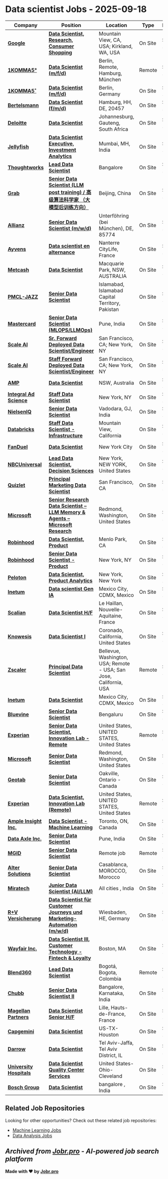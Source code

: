 # Data scientist Jobs - 2025-09-18

| Company | Position | Location | Type | Date |
| ------- | -------- | -------- | ---- | ------ |
| **[Google](https://www.google.com/)** | **[Data Scientist, Research, Consumer Shopping](https://www.google.com/about/careers/applications/jobs/results/134446105189327558-data-scientist-research-consumer-shopping)** | Mountain View, CA, USA; Kirkland, WA, USA | On Site | Sep 18 |
| **[1KOMMA5°](https://www.1komma5grad.com/)** | **[Data Scientist (m/f/d)](https://1komma5grad.jobs.personio.de/job/2344045)** | Berlin, Remote, Hamburg, München | Remote | Sep 18 |
| **[1KOMMA5˚](https://1komma5grad.com)** | **[Data Scientist (m/f/d)](https://join.com/companies/1komma5grad/14879530-data-scientist-m-f-d)** | Berlin, Germany | On Site | Sep 18 |
| **[Bertelsmann](https://www.bertelsmann.com/)** | **[Data Scientist (f/m/d)](https://jobsearch.createyourowncareer.com/smartclip/job/Hamburg-Data-Scientist-%28fmd%29-HH-20457/1213729701/)** | Hamburg, HH, DE, 20457 | On Site | Sep 18 |
| **[Deloitte](https://www.deloitte.com)** | **[Data Scientist](https://jobs.smartrecruiters.com/Deloitte6/744000082597615-data-scientist)** | Johannesburg, Gauteng, South Africa | On Site | Sep 18 |
| **[Jellyfish](https://www.jellyfish.com/)** | **[Data Scientist Executive, Investment Analytics](https://jobs.smartrecruiters.com/Jellyfish1/744000082595330-data-scientist-executive-investment-analytics)** | Mumbai, MH, India | On Site | Sep 18 |
| **[Thoughtworks](https://www.thoughtworks.com/)** | **[Lead Data Scientist](https://www.thoughtworks.com/careers/jobs/7182076?gh_jid=7182076)** | Bangalore | On Site | Sep 18 |
| **[Grab](https://www.grab.com)** | **[Senior Data Scientist (LLM post training) / 高级算法科学家 （大模型后训练方向）](https://jobs.smartrecruiters.com/Grab/744000082580466-senior-data-scientist-llm-post-training-)** | Beijing, China | On Site | Sep 18 |
| **[Allianz](https://www.allianz.com/)** | **[Senior Data Scientist (m/w/d)](https://internal-careers.allianz.com/job/Unterf%C3%B6hring-%28bei-M%C3%BCnchen%29-Senior-Data-Scientist-%28mwd%29-85774/1237840401/)** | Unterföhring (bei München), DE, 85774 | On Site | Sep 18 |
| **[Ayvens](https://www.ayvens.com/)** | **[Data scientist en alternance](https://ayvens.wd3.myworkdayjobs.com/en-US/AyvensCareers/job/Nanterre-CityLife/Data-scientist-en-alternance_JR_10035341-1)** | Nanterre CityLife, France | On Site | Sep 18 |
| **[Metcash](https://www.metcash.com/)** | **[Data Scientist](https://careers.metcash.com/job/Macquarie-Park-Data-Scientist-NSW/1247257466/)** | Macquarie Park, NSW, AUSTRALIA | On Site | Sep 18 |
| **[PMCL-JAZZ](https://jazz.com.pk/)** | **[Senior Data Scientist](https://apply.workable.com/j/D5599759A5/apply)** | Islamabad, Islamabad Capital Territory, Pakistan | On Site | Sep 18 |
| **[Mastercard](https://www.mastercard.com/)** | **[Senior Data Scientist (MLOPS/LLMOps)](https://mastercard.wd1.myworkdayjobs.com/en-US/CorporateCareers/job/Pune-India/Senior-Data-Scientist_R-257866)** | Pune, India | On Site | Sep 18 |
| **[Scale AI](https://scale.com/)** | **[Sr. Forward Deployed Data Scientist/Engineer](https://job-boards.greenhouse.io/scaleai/jobs/4610000005)** | San Francisco, CA; New York, NY | On Site | Sep 17 |
| **[Scale AI](https://scale.com/)** | **[Staff Forward Deployed Data Scientist/Engineer](https://job-boards.greenhouse.io/scaleai/jobs/4610005005)** | San Francisco, CA; New York, NY | On Site | Sep 17 |
| **[AMP](https://www.amp.com.au/)** | **[Data Scientist](https://fa-esow-saasfaprod1.fa.ocs.oraclecloud.com/hcmUI/CandidateExperience/en/sites/jobsearch/job/3742)** | NSW, Australia | On Site | Sep 17 |
| **[Integral Ad Science](https://integralads.com/)** | **[Staff Data Scientist](https://ats.comparably.com/api/v1/gh/integraladscience/jobs/7258583?gh_jid=7258583)** | New York, NY | On Site | Sep 17 |
| **[NielsenIQ](https://nielseniq.com)** | **[Senior Data Scientist](https://jobs.smartrecruiters.com/NielsenIQ/744000082542053-senior-data-scientist)** | Vadodara, GJ, India | On Site | Sep 17 |
| **[Databricks](https://www.databricks.com/)** | **[Staff Data Scientist - Infrastructure](https://databricks.com/company/careers/open-positions/job?gh_jid=7069793002)** | Mountain View, California | On Site | Sep 17 |
| **[FanDuel](https://www.fanduel.com/)** | **[Data Scientist](https://www.fanduel.careers/open-positions?gh_jid=7258462)** | New York City | On Site | Sep 17 |
| **[NBCUniversal](https://www.nbcunicareers.com)** | **[Lead Data Scientist, Decision Sciences](https://jobs.smartrecruiters.com/NBCUniversal3/744000082543825-lead-data-scientist-decision-sciences)** | New York, NEW YORK, United States | On Site | Sep 17 |
| **[Quizlet](https://quizlet.com/)** | **[Principal Marketing Data Scientist](https://jobs.lever.co/quizlet-2/23726e91-1f51-4103-b161-9c827c51fee1)** | San Francisco, CA | On Site | Sep 17 |
| **[Microsoft](https://www.microsoft.com/)** | **[Senior Research Data Scientist – LLM Memory & Agents – Microsoft Research](https://jobs.careers.microsoft.com/global/en/job/1879679/)** | Redmond, Washington, United States | On Site | Sep 17 |
| **[Robinhood](https://robinhood.com/)** | **[Data Scientist, Product](https://boards.greenhouse.io/robinhood/jobs/7070542?t=gh_src=&gh_jid=7070542)** | Menlo Park, CA | On Site | Sep 17 |
| **[Robinhood](https://robinhood.com/)** | **[Senior Data Scientist - Product](https://boards.greenhouse.io/robinhood/jobs/7248840?t=gh_src=&gh_jid=7248840)** | New York, NY | On Site | Sep 17 |
| **[Peloton](https://www.onepeloton.com/)** | **[Data Scientist, Product Analytics](https://careers.onepeloton.com/en/all-jobs/?gh_jid=6468895)** | New York, New York | On Site | Sep 17 |
| **[Inetum](https://www.inetum.com)** | **[Data scientist Gen IA](https://jobs.smartrecruiters.com/Inetum2/744000082527105-data-scientist-gen-ia)** | Mexico City, CDMX, Mexico | On Site | Sep 17 |
| **[Scalian](https://www.scalian.com)** | **[Data Scientist H/F](https://jobs.smartrecruiters.com/Scalian/744000082526477-data-scientist-h-f)** | Le Haillan, Nouvelle-Aquitaine, France | On Site | Sep 17 |
| **[Knowesis](https://Knowesis-inc.com)** | **[Data Scientist I](https://recruiting.ultipro.com/KNO1004KNOW/JobBoard/330d93a2-03bd-44b4-963f-18a104adc40d/OpportunityDetail?opportunityId=4d29055f-9c11-4f91-a5ea-33ce3f7b4a73)** | Coronado, California, United States | On Site | Sep 17 |
| **[Zscaler](https://www.zscaler.com/careers)** | **[Principal Data Scientist](https://job-boards.greenhouse.io/zscaler/jobs/4820057007)** | Bellevue, Washington, USA; Remote - USA; San Jose, California, USA | Remote | Sep 17 |
| **[Inetum](https://www.inetum.com)** | **[Data Scientist](https://jobs.smartrecruiters.com/Inetum2/744000082523211-data-scientist)** | Mexico City, CDMX, Mexico | On Site | Sep 17 |
| **[Bluevine](https://www.bluevine.com/)** | **[Senior Data Scientist](https://job-boards.greenhouse.io/bluevineindia/jobs/6093839003)** | Bengaluru | On Site | Sep 17 |
| **[Experian](https://www.experian.com/)** | **[Senior Data Scientist, Innovation Lab - Remote](https://jobs.smartrecruiters.com/Experian/744000082510506-senior-data-scientist-innovation-lab-remote)** | United States, UNITED STATES, United States | Remote | Sep 17 |
| **[Microsoft](https://www.microsoft.com/)** | **[Senior Data Scientist](https://jobs.careers.microsoft.com/global/en/job/1874301/)** | Redmond, Washington, United States | On Site | Sep 17 |
| **[Geotab](https://www.geotab.com/)** | **[Senior Data Scientist](https://job-boards.greenhouse.io/geotab/jobs/4918403008)** | Oakville, Ontario - Canada | On Site | Sep 17 |
| **[Experian](https://www.experian.com/)** | **[Data Scientist, Innovation Lab (Remote)](https://jobs.smartrecruiters.com/Experian/744000082497962-data-scientist-innovation-lab-remote-)** | United States, UNITED STATES, United States | Remote | Sep 17 |
| **[Ample Insight Inc.](https://ampleinsight.com/)** | **[Data Scientist - Machine Learning](https://jobs.smartrecruiters.com/AmpleInsightInc/744000082499624-data-scientist-machine-learning)** | Toronto, ON, Canada | On Site | Sep 17 |
| **[Data Axle Inc.](https://www.data-axle.com/)** | **[Senior Data Scientist](https://myjobs.adp.com/dataaxleindia/cx/job-details?reqId=5001138002300)** | Pune, India | On Site | Sep 17 |
| **[MGID](https://www.mgid.com/)** | **[Senior Data Scientist](https://mgid.recruitee.com/o/data-analystscientist)** | Remote job | Remote | Sep 17 |
| **[Alter Solutions](https://www.alter-solutions.com/)** | **[Senior Data Scientist](https://jobs.smartrecruiters.com/AlterSolutions/744000082488684-senior-data-scientist)** | Casablanca, MOROCCO, Morocco | On Site | Sep 17 |
| **[Miratech](https://miratechgroup.com/)** | **[Junior Data Scientist (AI/LLM)](https://jobs.smartrecruiters.com/Miratech1/744000082485918-junior-data-scientist-ai-llm-)** | All cities , India | On Site | Sep 17 |
| **[R+V Versicherung](https://www.ruv.de)** | **[Data Scientist für Customer Journeys und Marketing-Automation (m/w/d)](https://jobs.smartrecruiters.com/RVAllgemeineVersicherungenAG/744000082468979-data-scientist-fur-customer-journeys-und-marketing-automation-m-w-d-)** | Wiesbaden, HE, Germany | On Site | Sep 17 |
| **[Wayfair Inc.](https://www.wayfair.com/)** | **[Data Scientist III, Customer Technology - Fintech & Loyalty](https://www.wayfair.com/careers/jobs/8129994002?gh_jid=8129994002)** | Boston, MA | On Site | Sep 17 |
| **[Blend360](https://blend360.com)** | **[Lead Data Scientist](https://jobs.smartrecruiters.com/Blend360/744000082467176-lead-data-scientist)** | Bogotá, Bogota, Colombia | Remote | Sep 17 |
| **[Chubb](https://www.chubb.com/)** | **[Senior Data Scientist II](https://fa-ewgu-saasfaprod1.fa.ocs.oraclecloud.com/hcmUI/CandidateExperience/en/sites/jobsearch/job/25716)** | Bangalore, Karnataka, India | On Site | Sep 17 |
| **[Magellan Partners](https://www.magellan-partners.eu/)** | **[Data Scientist Senior H/F](https://jobs.smartrecruiters.com/MagellanPartners/744000082452841-data-scientist-senior-h-f)** | Lille, Hauts-de-France, France | On Site | Sep 17 |
| **[Capgemini](https://www.capgemini.com/)** | **[Data Scientist](https://capgemini.taleo.net/careersection/1/jobdetail.ftl?job=081661)** | US-TX-Houston | On Site | Sep 17 |
| **[Darrow](https://www.darrow.ai/)** | **[Data Scientist](https://www.darrow.ai/careers/position-0E_B53?-updates)** | Tel Aviv-Jaffa, Tel Aviv District, IL | On Site | Sep 17 |
| **[University Hospitals](https://www.uhhospitals.org/)** | **[Data Scientist Quality Center Services](https://uhhospitals.taleo.net/careersection/2/jobdetail.ftl?job=250008I4)** | United States-Ohio-Cleveland | On Site | Sep 17 |
| **[Bosch Group](https://www.bosch.com)** | **[Data Scientist](https://jobs.smartrecruiters.com/BoschGroup/744000082423889-data-scientist)** | bangalore , India | On Site | Sep 17 |

## Related Job Repositories

Looking for other opportunities? Check out these related job repositories:

- [Machine Learning Jobs](https://github.com/jobs-jobr-pro/Machine-Learning-Jobs)
- [Data Analysis Jobs](https://github.com/jobs-jobr-pro/Data-Analysis-Jobs)



*Archived from [Jobr.pro](https://jobr.pro?utm_source=github&utm_medium=repo&utm_campaign=github-data-science-jobs) - AI-powered job search platform*
---

**Made with ❤️ by [Jobr.pro](https://jobr.pro?utm_source=github&utm_medium=repo&utm_campaign=github-data-science-jobs)**